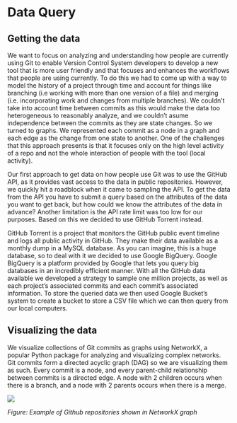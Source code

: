 Data Query
================

## Getting the data

We want to focus on analyzing and understanding how people are currently
using Git to enable Version Control System developers to develop a new
tool that is more user friendly and that focuses and enhances the
workflows that people are using currently. To do this we had to come up
with a way to model the history of a project through time and account
for things like branching (i.e working with more than one version of a
file) and merging (i.e. incorporating work and changes from multiple
branches). We couldn’t take into account time between commits as this
would make the data too heterogeneous to reasonably analyze, and we
couldn’t asume independence between the commits as they are state
changes. So we turned to graphs. We represented each commit as a node in
a graph and each edge as the change from one state to another. One of
the challenges that this approach presents is that it focuses only on
the high level activity of a repo and not the whole interaction of
people with the tool (local activity).

Our first approach to get data on how people use Git was to use the
GitHub API, as it provides vast access to the data in public
repositories. However, we quickly hit a roadblock when it came to
sampling the API. To get the data from the API you have to submit a
query based on the attributes of the data you want to get back, but how
could we know the attributes of the data in advance? Another limitation
is the API rate limit was too low for our purposes. Based on this we
decided to use GitHub Torrent instead.

GitHub Torrent is a project that monitors the GitHub public event
timeline and logs all public activity in GitHub. They make their data
available as a monthly dump in a MySQL database. As you can imagine,
this is a huge database, so to deal with it we decided to use Google
BigQuery. Google BigQuery is a platform provided by Google that lets you
query big databases in an incredibly efficient manner. With all the
GitHub data available we developed a strategy to sample one million
projects, as well as each project’s associated commits and each commit’s
associated information. To store the queried data we then used Google
Bucket’s system to create a bucket to store a CSV file which we can then
query from our local computers.

## Visualizing the data

We visualize collections of Git commits as graphs using NetworkX, a
popular Python package for analyzing and visualizing complex networks.
Git commits form a directed acyclic graph (DAG) so we are visualizing
them as such. Every commit is a node, and every parent-child
relationship between commits is a directed edge. A node with 2 children
occurs when there is a branch, and a node with 2 parents occurs when
there is a merge.

![](https://ubc-mds.github.io/RStudio-GitHub-Analysis/assets/git_repo_1.png)

*Figure: Example of Github repositories shown in NetworkX graph*
